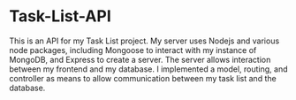 # Task-List-API

This is an API for my Task List project. My server uses Nodejs and various node packages, including Mongoose to interact with my instance of MongoDB, and Express to create a server. The server allows interaction between my frontend and my database. I implemented a model, routing, and controller as means to allow communication between my task list and the database. 
